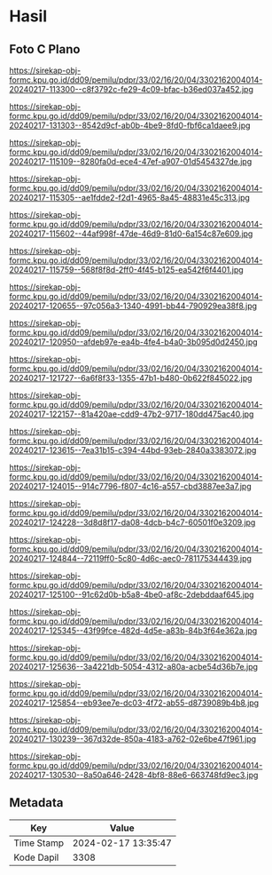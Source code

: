 # Hasil

## Foto C Plano

https://sirekap-obj-formc.kpu.go.id/dd09/pemilu/pdpr/33/02/16/20/04/3302162004014-20240217-113300--c8f3792c-fe29-4c09-bfac-b36ed037a452.jpg

https://sirekap-obj-formc.kpu.go.id/dd09/pemilu/pdpr/33/02/16/20/04/3302162004014-20240217-131303--8542d9cf-ab0b-4be9-8fd0-fbf6ca1daee9.jpg

https://sirekap-obj-formc.kpu.go.id/dd09/pemilu/pdpr/33/02/16/20/04/3302162004014-20240217-115109--8280fa0d-ece4-47ef-a907-01d5454327de.jpg

https://sirekap-obj-formc.kpu.go.id/dd09/pemilu/pdpr/33/02/16/20/04/3302162004014-20240217-115305--ae1fdde2-f2d1-4965-8a45-48831e45c313.jpg

https://sirekap-obj-formc.kpu.go.id/dd09/pemilu/pdpr/33/02/16/20/04/3302162004014-20240217-115602--44af998f-47de-46d9-81d0-6a154c87e609.jpg

https://sirekap-obj-formc.kpu.go.id/dd09/pemilu/pdpr/33/02/16/20/04/3302162004014-20240217-115759--568f8f8d-2ff0-4f45-b125-ea542f6f4401.jpg

https://sirekap-obj-formc.kpu.go.id/dd09/pemilu/pdpr/33/02/16/20/04/3302162004014-20240217-120655--97c056a3-1340-4991-bb44-790929ea38f8.jpg

https://sirekap-obj-formc.kpu.go.id/dd09/pemilu/pdpr/33/02/16/20/04/3302162004014-20240217-120950--afdeb97e-ea4b-4fe4-b4a0-3b095d0d2450.jpg

https://sirekap-obj-formc.kpu.go.id/dd09/pemilu/pdpr/33/02/16/20/04/3302162004014-20240217-121727--6a6f8f33-1355-47b1-b480-0b622f845022.jpg

https://sirekap-obj-formc.kpu.go.id/dd09/pemilu/pdpr/33/02/16/20/04/3302162004014-20240217-122157--81a420ae-cdd9-47b2-9717-180dd475ac40.jpg

https://sirekap-obj-formc.kpu.go.id/dd09/pemilu/pdpr/33/02/16/20/04/3302162004014-20240217-123615--7ea31b15-c394-44bd-93eb-2840a3383072.jpg

https://sirekap-obj-formc.kpu.go.id/dd09/pemilu/pdpr/33/02/16/20/04/3302162004014-20240217-124015--914c7796-f807-4c16-a557-cbd3887ee3a7.jpg

https://sirekap-obj-formc.kpu.go.id/dd09/pemilu/pdpr/33/02/16/20/04/3302162004014-20240217-124228--3d8d8f17-da08-4dcb-b4c7-60501f0e3209.jpg

https://sirekap-obj-formc.kpu.go.id/dd09/pemilu/pdpr/33/02/16/20/04/3302162004014-20240217-124844--72119ff0-5c80-4d6c-aec0-781175344439.jpg

https://sirekap-obj-formc.kpu.go.id/dd09/pemilu/pdpr/33/02/16/20/04/3302162004014-20240217-125100--91c62d0b-b5a8-4be0-af8c-2debddaaf645.jpg

https://sirekap-obj-formc.kpu.go.id/dd09/pemilu/pdpr/33/02/16/20/04/3302162004014-20240217-125345--43f99fce-482d-4d5e-a83b-84b3f64e362a.jpg

https://sirekap-obj-formc.kpu.go.id/dd09/pemilu/pdpr/33/02/16/20/04/3302162004014-20240217-125636--3a4221db-5054-4312-a80a-acbe54d36b7e.jpg

https://sirekap-obj-formc.kpu.go.id/dd09/pemilu/pdpr/33/02/16/20/04/3302162004014-20240217-125854--eb93ee7e-dc03-4f72-ab55-d8739089b4b8.jpg

https://sirekap-obj-formc.kpu.go.id/dd09/pemilu/pdpr/33/02/16/20/04/3302162004014-20240217-130239--367d32de-850a-4183-a762-02e6be47f961.jpg

https://sirekap-obj-formc.kpu.go.id/dd09/pemilu/pdpr/33/02/16/20/04/3302162004014-20240217-130530--8a50a646-2428-4bf8-88e6-663748fd9ec3.jpg


## Metadata

| Key        | Value               |
| ---------- | ------------------- |
| Time Stamp | 2024-02-17 13:35:47 |
| Kode Dapil | 3308                |



